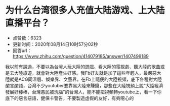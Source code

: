 # 为什么台湾很多人充值大陆游戏、上大陆直播平台？
- 点赞数：6323
- 更新时间：2020年08月14日10时57分02秒
- 回答url：https://www.zhihu.com/question/414079185/answer/1407499189
<body>
 <p data-pid="KdlT1lM6">我以前有說過，不要以為台灣人玩大陸的遊戲、看大陸的電視劇、聽大陸的歌曲或是去大陸旅遊，就會對大陸產生好感。我Fb好友就是加了這些年輕人，最嚴惡大陸就是ACG同溫層、娛樂界、文藝界。在Fb上隨便的大陸視頻，底下各種對大陸酸言酸語，台灣不少youtuber要靠黑大陸來賺錢，那些在大陸視頻上說“大陸經濟發展好棒棒，台灣愚民被洗腦”的台灣人，能不能把視頻轉youtube上，看一下你底下的惡言惡語，健保卡警告，不要製造虛假的友好，有夠噁心的</p>
</body>